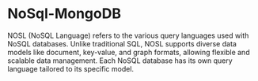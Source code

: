 # NoSql-MongoDB
NOSL (NoSQL Language) refers to the various query languages used with NoSQL databases. Unlike traditional SQL, NOSL supports diverse data models like document, key-value, and graph formats, allowing flexible and scalable data management. Each NoSQL database has its own query language tailored to its specific model.
